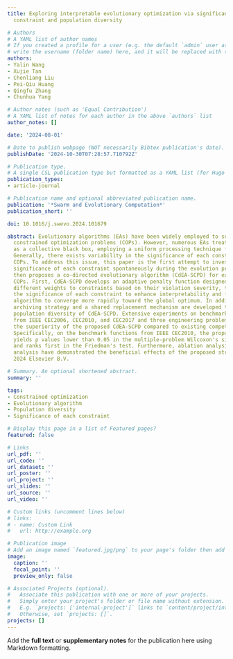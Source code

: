```yaml
---
title: Exploring interpretable evolutionary optimization via significance of each
  constraint and population diversity

# Authors
# A YAML list of author names
# If you created a profile for a user (e.g. the default `admin` user at `content/authors/admin/`), 
# write the username (folder name) here, and it will be replaced with their full name and linked to their profile.
authors:
- Yalin Wang
- Xujie Tan
- Chenliang Liu
- Pei-Qiu Huang
- Qingfu Zhang
- Chunhua Yang

# Author notes (such as 'Equal Contribution')
# A YAML list of notes for each author in the above `authors` list
author_notes: []

date: '2024-08-01'

# Date to publish webpage (NOT necessarily Bibtex publication's date).
publishDate: '2024-10-30T07:28:57.710792Z'

# Publication type.
# A single CSL publication type but formatted as a YAML list (for Hugo requirements).
publication_types:
- article-journal

# Publication name and optional abbreviated publication name.
publication: '*Swarm and Evolutionary Computation*'
publication_short: ''

doi: 10.1016/j.swevo.2024.101679

abstract: Evolutionary algorithms (EAs) have been widely employed to solve complex
  constrained optimization problems (COPs). However, numerous EAs treat constraints
  as a collective black box, employing a uniform processing technique for all constraints.
  Generally, there exists variability in the significance of each constraint within
  COPs. To address this issue, this paper is the first attempt to investigate the
  significance of each constraint spontaneously during the evolution process, and
  then proposes a co-directed evolutionary algorithm (CdEA-SCPD) for exploring interpretable
  COPs. First, CdEA-SCPD develops an adaptive penalty function designed to assign
  different weights to constraints based on their violation severity, thereby varying
  the significance of each constraint to enhance interpretability and facilitate the
  algorithm to converge more rapidly toward the global optimum. In addition, a dynamic
  archiving strategy and a shared replacement mechanism are developed to improve the
  population diversity of CdEA-SCPD. Extensive experiments on benchmark functions
  from IEEE CEC2006, CEC2010, and CEC2017 and three engineering problems demonstrate
  the superiority of the proposed CdEA-SCPD compared to existing competitive EAs.
  Specifically, on the benchmark functions from IEEE CEC2010, the proposed method
  yields ρ values lower than 0.05 in the multiple-problem Wilcoxon's signed rank test
  and ranks first in the Friedman's test. Furthermore, ablation analysis and parameter
  analysis have demonstrated the beneficial effects of the proposed strategies. ©
  2024 Elsevier B.V.

# Summary. An optional shortened abstract.
summary: ''

tags:
- Constrained optimization
- Evolutionary algorithm
- Population diversity
- Significance of each constraint

# Display this page in a list of Featured pages?
featured: false

# Links
url_pdf: ''
url_code: ''
url_dataset: ''
url_poster: ''
url_project: ''
url_slides: ''
url_source: ''
url_video: ''

# Custom links (uncomment lines below)
# links:
# - name: Custom Link
#   url: http://example.org

# Publication image
# Add an image named `featured.jpg/png` to your page's folder then add a caption below.
image:
  caption: ''
  focal_point: ''
  preview_only: false

# Associated Projects (optional).
#   Associate this publication with one or more of your projects.
#   Simply enter your project's folder or file name without extension.
#   E.g. `projects: ['internal-project']` links to `content/project/internal-project/index.md`.
#   Otherwise, set `projects: []`.
projects: []
---
```


Add the **full text** or **supplementary notes** for the publication here using Markdown formatting.

